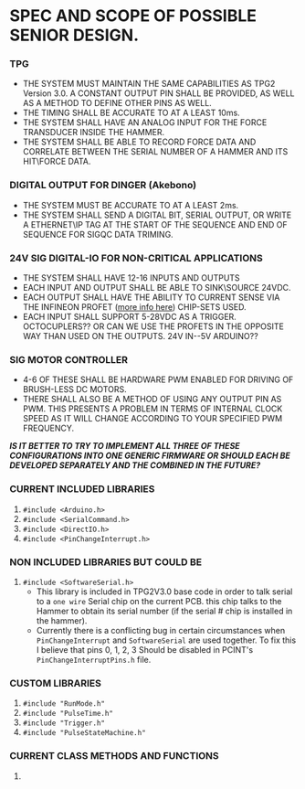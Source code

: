 # SPEC AND SCOPE OF POSSIBLE SENIOR DESIGN.

### TPG
* THE SYSTEM MUST MAINTAIN THE SAME CAPABILITIES AS TPG2 Version 3.0. A CONSTANT OUTPUT PIN SHALL BE PROVIDED, AS WELL AS A METHOD TO DEFINE OTHER PINS AS WELL.
* THE TIMING SHALL BE ACCURATE TO AT A LEAST 10ms.
* THE SYSTEM SHALL HAVE AN ANALOG INPUT FOR THE FORCE TRANSDUCER INSIDE THE HAMMER. 
* THE SYSTEM SHALL BE ABLE TO RECORD FORCE DATA AND CORRELATE BETWEEN THE SERIAL NUMBER OF A HAMMER AND ITS HIT\FORCE DATA.  

### DIGITAL OUTPUT FOR DINGER (Akebono)
* THE SYSTEM MUST BE ACCURATE TO AT A LEAST 2ms.
* THE SYSTEM SHALL SEND A DIGITAL BIT, SERIAL OUTPUT, OR WRITE A ETHERNET\IP TAG AT THE START OF THE SEQUENCE AND END OF SEQUENCE FOR SIGQC DATA TRIMING.

### 24V SIG DIGITAL-IO FOR NON-CRITICAL APPLICATIONS
* THE SYSTEM SHALL HAVE 12-16 INPUTS AND OUTPUTS 
* EACH INPUT AND OUTPUT SHALL BE ABLE TO SINK\SOURCE 24VDC.
* EACH OUTPUT SHALL HAVE THE ABILITY TO CURRENT SENSE VIA THE INFINEON PROFET ([more info here](https://www.infineon.com/cms/en/product/power/smart-low-side-high-side-switches/automotive-smart-high-side-switch-profet/profet-24v/)) CHIP-SETS USED. 
* EACH INPUT SHALL SUPPORT 5-28VDC AS A TRIGGER. OCTOCUPLERS?? OR CAN WE USE THE PROFETS IN THE OPPOSITE WAY THAN USED ON THE OUTPUTS. 24V IN--5V ARDUINO?? 
### SIG MOTOR CONTROLLER
* 4-6 OF THESE SHALL BE HARDWARE PWM ENABLED FOR DRIVING OF BRUSH-LESS DC MOTORS.
* THERE SHALL ALSO BE A METHOD OF USING ANY OUTPUT PIN AS PWM. THIS PRESENTS A PROBLEM IN TERMS OF INTERNAL CLOCK SPEED AS IT WILL CHANGE ACCORDING TO YOUR SPECIFIED PWM FREQUENCY.

**_IS IT BETTER TO TRY TO IMPLEMENT ALL THREE OF THESE CONFIGURATIONS INTO ONE GENERIC FIRMWARE OR SHOULD EACH BE DEVELOPED SEPARATELY AND THE COMBINED IN THE FUTURE?_**


### CURRENT INCLUDED LIBRARIES
1. `#include <Arduino.h>`
2. `#include <SerialCommand.h>`
3. `#include <DirectIO.h>`
4. `#include <PinChangeInterrupt.h>`

### NON INCLUDED LIBRARIES BUT COULD BE
1. `#include <SoftwareSerial.h>`
	- This library is included in TPG2V3.0 base code in order to talk serial to a `one wire` Serial chip on the current PCB. this chip talks to the Hammer to obtain its serial number (if the serial # chip is installed in the hammer).  
	- Currently there is a conflicting bug in certain circumstances when `PinChangeInterrupt` and `SoftwareSerial` are used together. To fix this I believe that pins 0, 1, 2, 3 Should be disabled in PCINT's `PinChangeInterruptPins.h` file. 

### CUSTOM LIBRARIES
1. `#include "RunMode.h"`
2. `#include "PulseTime.h"`
3. `#include "Trigger.h"`
4. `#include "PulseStateMachine.h"`


### CURRENT CLASS METHODS AND FUNCTIONS

1. 
